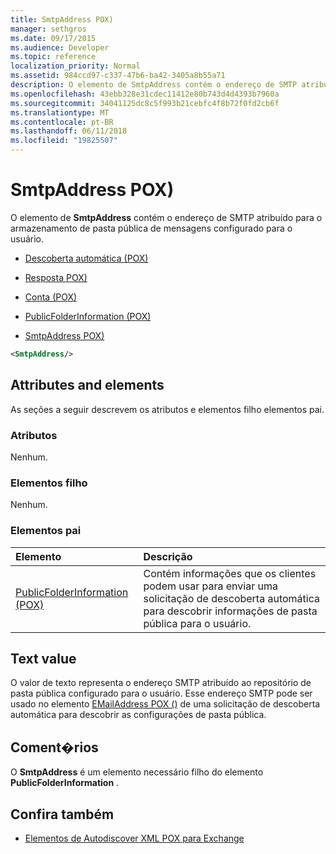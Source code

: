 ```yaml
---
title: SmtpAddress POX)
manager: sethgros
ms.date: 09/17/2015
ms.audience: Developer
ms.topic: reference
localization_priority: Normal
ms.assetid: 984ccd97-c337-47b6-ba42-3405a8b55a71
description: O elemento de SmtpAddress contém o endereço de SMTP atribuído para o armazenamento de pasta pública de mensagens configurado para o usuário.
ms.openlocfilehash: 43ebb328e31cdec11412e80b743d4d4393b7960a
ms.sourcegitcommit: 34041125dc8c5f993b21cebfc4f8b72f0fd2cb6f
ms.translationtype: MT
ms.contentlocale: pt-BR
ms.lasthandoff: 06/11/2018
ms.locfileid: "19825507"
---
```

# <a name="smtpaddress-pox"></a>SmtpAddress POX)

O elemento de **SmtpAddress** contém o endereço de SMTP atribuído para o armazenamento de pasta pública de mensagens configurado para o usuário. 
  
- [Descoberta automática (POX)](autodiscover-pox.md)
  
- [Resposta POX)](response-pox.md)
  
- [Conta (POX)](account-pox.md)
  
- [PublicFolderInformation (POX)](publicfolderinformation-pox.md)
  
- [SmtpAddress POX)](smtpaddress-pox.md)
  
```XML
<SmtpAddress/>
```

## <a name="attributes-and-elements"></a>Attributes and elements

As seções a seguir descrevem os atributos e elementos filho elementos pai.
  
### <a name="attributes"></a>Atributos

Nenhum.
  
### <a name="child-elements"></a>Elementos filho

Nenhum.
  
### <a name="parent-elements"></a>Elementos pai

|**Elemento**|**Descrição**|
|:-----|:-----|
|[PublicFolderInformation (POX)](publicfolderinformation-pox.md) <br/> |Contém informações que os clientes podem usar para enviar uma solicitação de descoberta automática para descobrir informações de pasta pública para o usuário.  <br/> |
   
## <a name="text-value"></a>Text value

O valor de texto representa o endereço SMTP atribuído ao repositório de pasta pública configurado para o usuário. Esse endereço SMTP pode ser usado no elemento [EMailAddress POX ()](emailaddress-pox.md) de uma solicitação de descoberta automática para descobrir as configurações de pasta pública. 
  
## <a name="remarks"></a>Coment�rios

O **SmtpAddress** é um elemento necessário filho do elemento **PublicFolderInformation** . 
  
## <a name="see-also"></a>Confira também

- [Elementos de Autodiscover XML POX para Exchange](pox-autodiscover-xml-elements-for-exchange.md)

